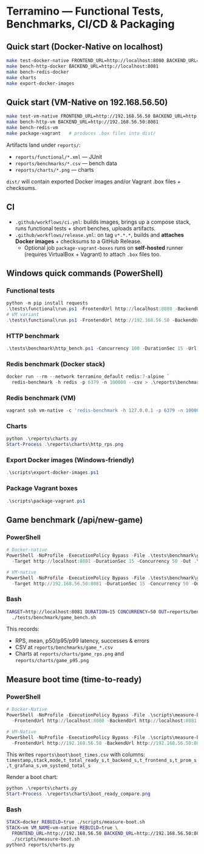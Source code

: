 # Terramino — Functional Tests, Benchmarks, CI/CD & Packaging

## Quick start (Docker-Native on localhost)
```bash
make test-docker-native FRONTEND_URL=http://localhost:8080 BACKEND_URL=http://localhost:8081 PROM_URL=http://localhost:9090 GRAFANA_URL=http://localhost:3000
make bench-http-docker BACKEND_URL=http://localhost:8081
make bench-redis-docker
make charts
make export-docker-images
```

## Quick start (VM-Native on 192.168.56.50)
```bash
make test-vm-native FRONTEND_URL=http://192.168.56.50 BACKEND_URL=http://192.168.56.50:8081 PROM_URL=http://192.168.56.50:9090 GRAFANA_URL=http://192.168.56.50:3000
make bench-http-vm BACKEND_URL=http://192.168.56.50:8081
make bench-redis-vm
make package-vagrant   # produces .box files into dist/
```

Artifacts land under `reports/`:
- `reports/functional/*.xml` — JUnit
- `reports/benchmarks/*.csv` — bench data
- `reports/charts/*.png` — charts

`dist/` will contain exported Docker images and/or Vagrant .box files + checksums.

## CI
- `.github/workflows/ci.yml`: builds images, brings up a compose stack, runs functional tests + short benches, uploads artifacts.
- `.github/workflows/release.yml`: on tag `v*.*.*`, builds and **attaches Docker images** + checksums to a GitHub Release.
  - Optional job `package-vagrant-boxes` runs on **self-hosted** runner (requires VirtualBox + Vagrant) to attach `.box` files too.


## Windows quick commands (PowerShell)

### Functional tests
```powershell
python -m pip install requests
.\tests\functional\run.ps1 -FrontendUrl http://localhost:8080 -BackendUrl http://localhost:8081 -PromUrl http://localhost:9090 -GrafanaUrl http://localhost:3000
# VM variant
.\tests\functional\run.ps1 -FrontendUrl http://192.168.56.50 -BackendUrl http://192.168.56.50:8081 -PromUrl http://192.168.56.50:9090 -GrafanaUrl http://192.168.56.50:3000
```

### HTTP benchmark
```powershell
.\tests\benchmark\http_bench.ps1 -Concurrency 100 -DurationSec 15 -Url http://localhost:8081/api/health
```

### Redis benchmark (Docker stack)
```powershell
docker run --rm --network terramino_default redis:7-alpine `
  redis-benchmark -h redis -p 6379 -n 100000 --csv > .\reports\benchmarks\redis_docker_win.csv
```

### Redis benchmark (VM)
```powershell
vagrant ssh vm-native -c 'redis-benchmark -h 127.0.0.1 -p 6379 -n 100000 --csv' > .\reports\benchmarks\redis_vm_win.csv
```

### Charts
```powershell
python .\reports\charts.py
Start-Process .\reports\charts\http_rps.png
```

### Export Docker images (Windows-friendly)
```powershell
.\scripts\export-docker-images.ps1
```

### Package Vagrant boxes
```powershell
.\scripts\package-vagrant.ps1
```


## Game benchmark (/api/new-game)

### PowerShell
```powershell
# Docker-native
PowerShell -NoProfile -ExecutionPolicy Bypass -File .\tests\benchmark\game_bench.ps1 `
  -Target http://localhost:8081 -DurationSec 15 -Concurrency 50 -Out .\reports\benchmarks\game_results.csv

# VM-native
PowerShell -NoProfile -ExecutionPolicy Bypass -File .\tests\benchmark\game_bench.ps1 `
  -Target http://192.168.56.50:8081 -DurationSec 15 -Concurrency 50 -Out .\reports\benchmarks\game_vm.csv
```

### Bash
```bash
TARGET=http://localhost:8081 DURATION=15 CONCURRENCY=50 OUT=reports/benchmarks/game_results.csv \
  ./tests/benchmark/game_bench.sh
```

This records:
- RPS, mean, p50/p95/p99 latency, successes & errors
- CSV at `reports/benchmarks/game_*.csv`
- Charts at `reports/charts/game_rps.png` and `reports/charts/game_p95.png`


## Measure boot time (time-to-ready)

### PowerShell
```powershell
# Docker-Native
PowerShell -NoProfile -ExecutionPolicy Bypass -File .\scripts\measure-boot.ps1 -Stack docker -Rebuild `
  -FrontendUrl http://localhost:8080 -BackendUrl http://localhost:8081 -PromUrl http://localhost:9090 -GrafanaUrl http://localhost:3000

# VM-Native
PowerShell -NoProfile -ExecutionPolicy Bypass -File .\scripts\measure-boot.ps1 -Stack vm -VmName vm-native -Rebuild `
  -FrontendUrl http://192.168.56.50 -BackendUrl http://192.168.56.50:8081 -PromUrl http://192.168.56.50:9090 -GrafanaUrl http://192.168.56.50:3000
```

This writes `reports\boot\boot_times.csv` with columns:
`timestamp,stack,mode,t_total_ready_s,t_backend_s,t_frontend_s,t_prom_s,t_grafana_s,vm_systemd_total_s`

Render a boot chart:
```powershell
python .\reports\charts.py
Start-Process .\reports\charts\boot_ready_compare.png
```

### Bash
```bash
STACK=docker REBUILD=true ./scripts/measure-boot.sh
STACK=vm VM_NAME=vm-native REBUILD=true \
  FRONTEND_URL=http://192.168.56.50 BACKEND_URL=http://192.168.56.50:8081 PROM_URL=http://192.168.56.50:9090 GRAFANA_URL=http://192.168.56.50:3000 \
  ./scripts/measure-boot.sh
python3 reports/charts.py
```
